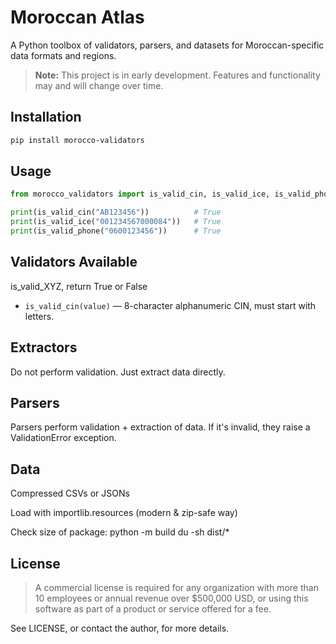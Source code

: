 # Moroccan Atlas

A Python toolbox of validators, parsers, and datasets for Moroccan-specific data formats and regions.

> **Note:** This project is in early development. Features and functionality may and will change over time.

## Installation

```bash
pip install morocco-validators
```

## Usage

```python
from morocco_validators import is_valid_cin, is_valid_ice, is_valid_phone

print(is_valid_cin("AB123456"))          # True
print(is_valid_ice("001234567000084"))   # True
print(is_valid_phone("0600123456"))      # True
```

## Validators Available

is_valid_XYZ, return True or False

- `is_valid_cin(value)` — 8-character alphanumeric CIN, must start with letters.
<!-- - `is_valid_ice(value)` — 15-digit ICE (business identifier).
- `is_valid_phone(value)` — Validates Moroccan mobile phone numbers. -->

## Extractors

Do not perform validation. Just extract data directly.

## Parsers

Parsers perform validation + extraction of data.
If it's invalid, they raise a ValidationError exception.


## Data

Compressed CSVs or JSONs

Load with importlib.resources (modern & zip-safe way)

Check size of package:
    python -m build
    du -sh dist/*

## License

> A commercial license is required for any organization with more than 10 employees or annual revenue over $500,000 USD, or using this software as part of a product or service offered for a fee.

See LICENSE, or contact the author, for more details.
